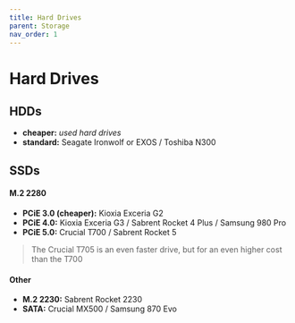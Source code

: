```yaml
---
title: Hard Drives
parent: Storage
nav_order: 1
---
```

# Hard Drives

## HDDs

- **cheaper:** *used hard drives*
- **standard:** Seagate Ironwolf or EXOS / Toshiba N300

## SSDs

#### M.2 2280

- **PCiE 3.0 (cheaper):** Kioxia Exceria G2
- **PCiE 4.0:** Kioxia Exceria G3 / Sabrent Rocket 4 Plus / Samsung 980 Pro 
- **PCiE 5.0:** Crucial T700 / Sabrent Rocket 5

> The Crucial T705 is an even faster drive, but for an even higher cost than the T700

#### Other

- **M.2 2230:** Sabrent Rocket 2230
- **SATA:** Crucial MX500 / Samsung 870 Evo
